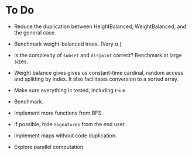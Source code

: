# To Do

* Reduce the duplication between HeightBalanced, WeightBalanced,
  and the general case.

* Benchmark weight-balanced trees. (Vary α.)

* Is the complexity of `subset` and `disjoint` correct?
  Benchmark at large sizes.

* Weight balance gives gives us constant-time cardinal,
  random access and splitting by index.
  It also facilitates conversion to a sorted array.

* Make sure everything is tested, including `Enum`.

* Benchmark.

* Implement more functions from BFS.

* If possible, hide `Signatures` from the end user.

* Implement maps without code duplication.

* Explore parallel computation.
